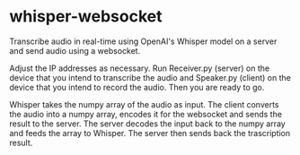 # whisper-websocket
Transcribe audio in real-time using OpenAI's Whisper model on a server and send audio using a websocket.

Adjust the IP addresses as necessary. Run Receiver.py (server) on the device that you intend to transcribe the audio and Speaker.py (client) on the device that you intend to record the audio. Then you are ready to go.

Whisper takes the numpy array of the audio as input. The client converts the audio into a numpy array, encodes it for the websocket and sends the result to the server. The server decodes the input back to the numpy array and feeds the array to Whisper. The server then sends back the trascription result.
